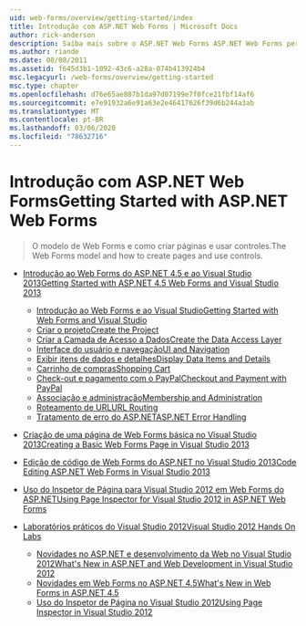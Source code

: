 ```yaml
---
uid: web-forms/overview/getting-started/index
title: Introdução com ASP.NET Web Forms | Microsoft Docs
author: rick-anderson
description: Saiba mais sobre o ASP.NET Web Forms ASP.NET Web Forms permite que você crie sites dinâmicos usando um modelo familiar de arrastar e soltar baseado em evento. Uma superfície de design e Hund...
ms.author: riande
ms.date: 08/08/2011
ms.assetid: f645d3b1-1092-43c6-a28a-074b413924b4
msc.legacyurl: /web-forms/overview/getting-started
msc.type: chapter
ms.openlocfilehash: d76e65ae807b1da97d07199e7f0fce21fbf14af6
ms.sourcegitcommit: e7e91932a6e91a63e2e46417626f39d6b244a3ab
ms.translationtype: MT
ms.contentlocale: pt-BR
ms.lasthandoff: 03/06/2020
ms.locfileid: "78632716"
---
```

# <a name="getting-started-with-aspnet-web-forms"></a><span data-ttu-id="e4550-104">Introdução com ASP.NET Web Forms</span><span class="sxs-lookup"><span data-stu-id="e4550-104">Getting Started with ASP.NET Web Forms</span></span>

> <span data-ttu-id="e4550-105">O modelo de Web Forms e como criar páginas e usar controles.</span><span class="sxs-lookup"><span data-stu-id="e4550-105">The Web Forms model and how to create pages and use controls.</span></span>

- [<span data-ttu-id="e4550-106">Introdução ao Web Forms do ASP.NET 4.5 e ao Visual Studio 2013</span><span class="sxs-lookup"><span data-stu-id="e4550-106">Getting Started with ASP.NET 4.5 Web Forms and Visual Studio 2013</span></span>](getting-started-with-aspnet-45-web-forms/index.md)

    - [<span data-ttu-id="e4550-107">Introdução ao Web Forms e ao Visual Studio</span><span class="sxs-lookup"><span data-stu-id="e4550-107">Getting Started with Web Forms and Visual Studio</span></span>](getting-started-with-aspnet-45-web-forms/introduction-and-overview.md)
    - [<span data-ttu-id="e4550-108">Criar o projeto</span><span class="sxs-lookup"><span data-stu-id="e4550-108">Create the Project</span></span>](getting-started-with-aspnet-45-web-forms/create-the-project.md)
    - [<span data-ttu-id="e4550-109">Criar a Camada de Acesso a Dados</span><span class="sxs-lookup"><span data-stu-id="e4550-109">Create the Data Access Layer</span></span>](getting-started-with-aspnet-45-web-forms/create_the_data_access_layer.md)
    - [<span data-ttu-id="e4550-110">Interface do usuário e navegação</span><span class="sxs-lookup"><span data-stu-id="e4550-110">UI and Navigation</span></span>](getting-started-with-aspnet-45-web-forms/ui_and_navigation.md)
    - [<span data-ttu-id="e4550-111">Exibir itens de dados e detalhes</span><span class="sxs-lookup"><span data-stu-id="e4550-111">Display Data Items and Details</span></span>](getting-started-with-aspnet-45-web-forms/display_data_items_and_details.md)
    - [<span data-ttu-id="e4550-112">Carrinho de compras</span><span class="sxs-lookup"><span data-stu-id="e4550-112">Shopping Cart</span></span>](getting-started-with-aspnet-45-web-forms/shopping-cart.md)
    - [<span data-ttu-id="e4550-113">Check-out e pagamento com o PayPal</span><span class="sxs-lookup"><span data-stu-id="e4550-113">Checkout and Payment with PayPal</span></span>](getting-started-with-aspnet-45-web-forms/checkout-and-payment-with-paypal.md)
    - [<span data-ttu-id="e4550-114">Associação e administração</span><span class="sxs-lookup"><span data-stu-id="e4550-114">Membership and Administration</span></span>](getting-started-with-aspnet-45-web-forms/membership-and-administration.md)
    - [<span data-ttu-id="e4550-115">Roteamento de URL</span><span class="sxs-lookup"><span data-stu-id="e4550-115">URL Routing</span></span>](getting-started-with-aspnet-45-web-forms/url-routing.md)
    - [<span data-ttu-id="e4550-116">Tratamento de erro do ASP.NET</span><span class="sxs-lookup"><span data-stu-id="e4550-116">ASP.NET Error Handling</span></span>](getting-started-with-aspnet-45-web-forms/aspnet-error-handling.md)
- [<span data-ttu-id="e4550-117">Criação de uma página de Web Forms básica no Visual Studio 2013</span><span class="sxs-lookup"><span data-stu-id="e4550-117">Creating a Basic Web Forms Page in Visual Studio 2013</span></span>](creating-a-basic-web-forms-page.md)
- [<span data-ttu-id="e4550-118">Edição de código de Web Forms do ASP.NET no Visual Studio 2013</span><span class="sxs-lookup"><span data-stu-id="e4550-118">Code Editing ASP.NET Web Forms in Visual Studio 2013</span></span>](code-editing-in-web-forms-pages.md)
- [<span data-ttu-id="e4550-119">Uso do Inspetor de Página para Visual Studio 2012 em Web Forms do ASP.NET</span><span class="sxs-lookup"><span data-stu-id="e4550-119">Using Page Inspector for Visual Studio 2012 in ASP.NET Web Forms</span></span>](using-page-inspector-in-a-visual-studio-11-beta-web-forms-project.md)
- [<span data-ttu-id="e4550-120">Laboratórios práticos do Visual Studio 2012</span><span class="sxs-lookup"><span data-stu-id="e4550-120">Visual Studio 2012 Hands On Labs</span></span>](hands-on-labs/index.md)

    - [<span data-ttu-id="e4550-121">Novidades no ASP.NET e desenvolvimento da Web no Visual Studio 2012</span><span class="sxs-lookup"><span data-stu-id="e4550-121">What's New in ASP.NET and Web Development in Visual Studio 2012</span></span>](hands-on-labs/whats-new-in-aspnet-and-web-development-in-visual-studio-2012.md)
    - [<span data-ttu-id="e4550-122">Novidades em Web Forms no ASP.NET 4.5</span><span class="sxs-lookup"><span data-stu-id="e4550-122">What's New in Web Forms in ASP.NET 4.5</span></span>](hands-on-labs/whats-new-in-web-forms-in-aspnet-45.md)
    - [<span data-ttu-id="e4550-123">Uso do Inspetor de Página no Visual Studio 2012</span><span class="sxs-lookup"><span data-stu-id="e4550-123">Using Page Inspector in Visual Studio 2012</span></span>](hands-on-labs/using-page-inspector-in-visual-studio-2012.md)
